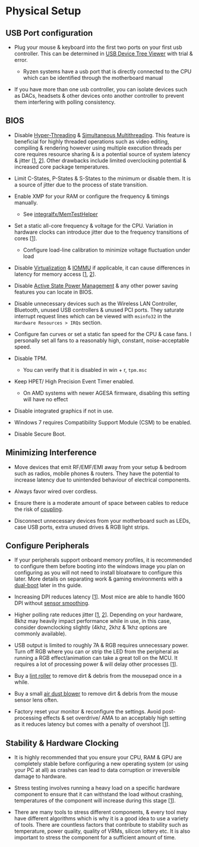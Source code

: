 # Physical Setup

## USB Port configuration

- Plug your mouse & keyboard into the first two ports on your first usb controller. This can be determined in [USB Device Tree Viewer](https://www.uwe-sieber.de/usbtreeview_e.html#download) with trial & error.

    - Ryzen systems have a usb port that is directly connected to the CPU which can be identified through the motherboard manual

- If you have more than one usb controller, you can isolate devices such as DACs, headsets & other devices onto another controller to prevent them interfering with polling consistency.

## BIOS

- Disable [Hyper-Threading](https://en.wikipedia.org/wiki/Hyper-threading) & [Simultaneous Multithreading](https://en.wikipedia.org/wiki/Simultaneous_multithreading). This feature is beneficial for highly threaded operations such as video editing, compiling & rendering however using multiple execution threads per core requires resource sharing & is a potential source of system latency & jitter [[1](https://developer.amd.com/wordpress/media/2013/12/PerformanceTuningGuidelinesforLowLatencyResponse.pdf), [2](https://www.intel.com/content/www/us/en/developer/articles/technical/optimizing-computer-applications-for-latency-part-1-configuring-the-hardware.html)]. Other drawbacks include limited overclocking potential & increased core package temperatures.

- Limit C-States, P-States & S-States to the minimum or disable them. It is a source of jitter due to the process of state transition.

- Enable XMP for your RAM or configure the frequency & timings manually.

    - See [integralfx/MemTestHelper](https://github.com/integralfx/MemTestHelper/blob/oc-guide/DDR4%20OC%20Guide.md)

- Set a static all-core frequency & voltage for the CPU. Variation in hardware clocks can introduce jitter due to the frequency transitions of cores [[1](https://developer.amd.com/wordpress/media/2013/12/PerformanceTuningGuidelinesforLowLatencyResponse.pdf)].

    - Configure load-line calibration to minimize voltage fluctuation under load

- Disable [Virtualization](https://en.wikipedia.org/wiki/Desktop_virtualization) & [IOMMU](https://en.wikipedia.org/wiki/Input%E2%80%93output_memory_management_unit) if applicable, it can cause differences in latency for memory access [[1](https://developer.amd.com/wordpress/media/2013/12/PerformanceTuningGuidelinesforLowLatencyResponse.pdf), [2](https://www.intel.com/content/www/us/en/developer/articles/technical/optimizing-computer-applications-for-latency-part-1-configuring-the-hardware.html)].

- Disable [Active State Power Management](https://en.wikipedia.org/wiki/Active_State_Power_Management) & any other power saving features you can locate in BIOS.

- Disable unnecessary devices such as the Wireless LAN Controller, Bluetooth, unused USB controllers & unused PCI ports. They saturate interrupt request lines which can be viewed with ``msinfo32`` in the ``Hardware Resources > IRQs`` section.

- Configure fan curves or set a static fan speed for the CPU & case fans. I personally set all fans to a reasonably high, constant, noise-acceptable speed.

- Disable TPM.

    - You can verify that it is disabled in win + r, ``tpm.msc``

- Keep HPET/ High Precision Event Timer enabled.

    - On AMD systems with newer AGESA firmware, disabling this setting will have no effect

- Disable integrated graphics if not in use.

- Windows 7 requires Compatibility Support Module (CSM) to be enabled.

- Disable Secure Boot.

## Minimizing Interference

- Move devices that emit RF/EMF/EMI away from your setup & bedroom such as radios, mobile phones & routers. They have the potential to increase latency due to unintended behaviour of electrical components.

- Always favor wired over cordless.

- Ensure there is a moderate amount of space between cables to reduce the risk of [coupling](https://en.wikipedia.org/wiki/Coupling_(electronics)).

- Disconnect unnecessary devices from your motherboard such as LEDs, case USB ports, extra unused drives & RGB light strips.

## Configure Peripherals

- If your peripherals support onboard memory profiles, it is recommended to configure them before booting into the windows image you plan on configuring as you will not need to install bloatware to configure this later. More details on separating work & gaming environments with a [dual-boot](https://en.wikipedia.org/wiki/Multi-booting) later in ths guide.

- Increasing DPI reduces latency [[1](https://www.youtube.com/watch?v=6AoRfv9W110)]. Most mice are able to handle 1600 DPI without [sensor smoothing](https://www.reddit.com/r/MouseReview/comments/5haxn4/sensor_smoothing).

- Higher polling rate reduces jitter [[1](https://youtu.be/gOQNRvJbpmk?t=540), [2](https://www.youtube.com/watch?app=desktop&v=djCLZ6qEVuA)]. Depending on your hardware, 8khz may heavily impact performance while in use, in this case, consider downclocking slightly (4khz, 2khz & 1khz options are commonly available).

- USB output is limited to roughly 7A & RGB requires unnecessary power. Turn off RGB where you can or strip the LED from the peripheral as running a RGB effect/animation can take a great toll on the MCU. It requires a lot of processing power & will delay other processes [[1](https://blog.wooting.nl/what-influences-keyboard-speed)].

- Buy a [lint roller](https://www.ikea.com/gb/en/p/baestis-lint-roller-grey-90425626) to remove dirt & debris from the mousepad once in a while.

- Buy a small [air dust blower](https://www.amazon.co.uk/s?k=air+dust+blower) to remove dirt & debris from the mouse sensor lens often.

- Factory reset your monitor & reconfigure the settings. Avoid post-processing effects & set overdrive/ AMA to an acceptably high setting as it reduces latency but comes with a penalty of overshoot [[1](https://twitter.com/CaIypto/status/1464236780190851078)].

## Stability & Hardware Clocking

- It is highly recommended that you ensure your CPU, RAM & GPU are completely stable before configuring a new operating system (or using your PC at all) as crashes can lead to data corruption or irreversible damage to hardware.

- Stress testing involves running a heavy load on a specific hardware component to ensure that it can withstand the load without crashing, temperatures of the component will increase during this stage [[1](https://youtu.be/CNj0x_R20tY)].

- There are many tools to stress different components, & every tool may have different algorithms which is why it is a good idea to use a variety of tools. There are countless factors that contribute to stability such as temperature, power quality, quality of VRMs, silicon lottery etc. It is also important to stress the component for a sufficient amount of time.
